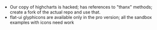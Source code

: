 * Our copy of highcharts is hacked; has references to "thanx" methods; create a fork of the actual repo and use that.
* flat-ui glyphicons are available only in the pro version; all the sandbox examples with icons need work
